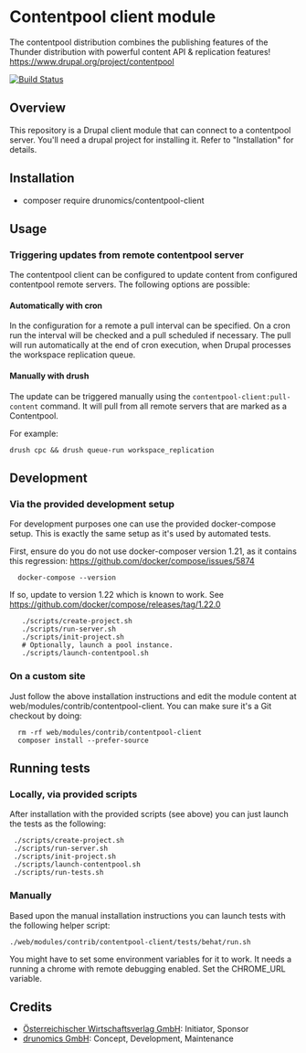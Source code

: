 # Contentpool client module

 The contentpool distribution combines the publishing features of the Thunder
 distribution with powerful content API & replication features! 
 https://www.drupal.org/project/contentpool 


 [![Build Status](https://travis-ci.org/drunomics/contentpool-client.svg?branch=8.x-1.x)](https://travis-ci.org/drunomics/contentpool-client)

 
## Overview

This repository is a Drupal client module that can connect to a contentpool
server. You'll need a drupal project for installing it. Refer to "Installation"
for details.

## Installation

* composer require drunomics/contentpool-client

## Usage

### Triggering updates from remote contentpool server

The contentpool client can be configured to update content from configured
contentpool remote servers. The following options are possible:

#### Automatically with cron

In the configuration for a remote a pull interval can be specified. On a cron
run the interval will be checked and a pull scheduled if necessary. The pull
will run automatically at the end of cron execution, when Drupal processes
the workspace replication queue.

#### Manually with drush

The update can be triggered manually using the ```contentpool-client:pull-content```
command. It will pull from all remote servers that are marked as a Contentpool.

For example:

    drush cpc && drush queue-run workspace_replication


## Development

### Via the provided development setup

  For development purposes one can use the provided docker-compose setup. This
  is exactly the same setup as it's used by automated tests.

  First, ensure do you do not use docker-composer version 1.21, as it contains
  this regression: https://github.com/docker/compose/issues/5874

      docker-compose --version

  If so, update to version 1.22 which is known to work. See
  https://github.com/docker/compose/releases/tag/1.22.0
  
       ./scripts/create-project.sh
       ./scripts/run-server.sh
       ./scripts/init-project.sh
       # Optionally, launch a pool instance.
       ./scripts/launch-contentpool.sh
  
### On a custom site

  Just follow the above installation instructions and edit the module
  content at web/modules/contrib/contentpool-client. You can make sure it's a Git
  checkout by doing:
      
      rm -rf web/modules/contrib/contentpool-client
      composer install --prefer-source

## Running tests

### Locally, via provided scripts
  
 After installation with the provided scripts (see above) you can just launch
 the tests as the following:
 
     ./scripts/create-project.sh
     ./scripts/run-server.sh
     ./scripts/init-project.sh
     ./scripts/launch-contentpool.sh
     ./scripts/run-tests.sh

### Manually

Based upon the manual installation instructions you can launch tests with the
following helper script:

    ./web/modules/contrib/contentpool-client/tests/behat/run.sh

You might have to set some environment variables for it to work. It needs a
running a chrome with remote debugging enabled. Set the CHROME_URL variable.

## Credits

 - [Österreichischer Wirtschaftsverlag GmbH](https://www.drupal.org/%C3%B6sterreichischer-wirtschaftsverlag-gmbh): Initiator, Sponsor
 - [drunomics GmbH](https://www.drupal.org/drunomics): Concept, Development, Maintenance
